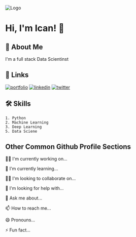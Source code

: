 
![Logo](https://github-readme-stats.vercel.app/api?username=Icaaan&&show_icons=true&title_color=ffffff&icon_color=bb2acf&text_color=daf7dc&bg_color=151515)


# Hi, I'm Ican! 👋


## 🚀 About Me
I'm a full stack Data Scientinst


## 🔗 Links
[![portfolio](https://img.shields.io/badge/my_portfolio-000?style=for-the-badge&logo=ko-fi&logoColor=white)](https://IchsaaanMP.com/)
[![linkedin](https://img.shields.io/badge/linkedin-0A66C2?style=for-the-badge&logo=linkedin&logoColor=white)](https://www.linkedin.com/in/ichsan-maulana-putra/)
[![twitter](https://img.shields.io/badge/twitter-1DA1F2?style=for-the-badge&logo=twitter&logoColor=white)](https://twitter.com/isanXP)


## 🛠 Skills
    1. Python
    2. Machine Learning 
    3. Deep Learning 
    5. Data Sciene




## Other Common Github Profile Sections
👩‍💻 I'm currently working on...

🧠 I'm currently learning...

👯‍♀️ I'm looking to collaborate on...

🤔 I'm looking for help with...

💬 Ask me about...

📫 How to reach me...

😄 Pronouns...

⚡️ Fun fact...

